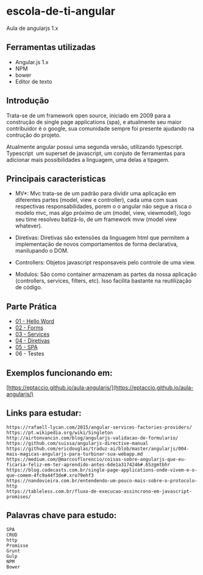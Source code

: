 # escola-de-ti-angular
Aula de angularjs 1.x

## Ferramentas utilizadas
- Angular.js 1.x
- NPM
- bower
- Editor de texto

## Introdução
Trata-se de um framework open source, iniciado em 2009 para a construção de single page applications (spa), e atualmente seu maior contribuidor é o google, sua comunidade sempre foi presente ajudando na contrução do projeto.

Atualmente angular possui uma segunda versão, utilizando typescript. Typescript  um superset de javascript, um conjuto de ferramentas para adicionar mais possibilidades a linguagem, uma delas a tipagem.

## Principais caracteristicas

- MV*:
Mvc trata-se de um padrão para dividir uma aplicação em diferentes partes (model, view e controller), cada uma com suas respectivas responsabilidades, porem o o angular não segue a risca o modelo mvc, mas algo próximo de um (model, view, viewmodel), logo seu time resolveu batizá-lo,  de um framework mvw (model view whatever).

- Diretivas:
Diretivas são extensões da linguagem html que permitem a implementação de novos comportamentos de forma declarativa, manilupando o DOM.

- Controllers:
Objetos javascript responsaveis pelo controle de uma view.

- Modulos:
São como container armazenam as partes da nossa aplicação (controllers, services, filters, etc). Isso facilita bastante na reutilização de código.

## Parte Prática
 -  [01 - Hello Word](parte01/#parte-01-hello-word)
 -  [02 - Forms](parte02/#parte-2-forms)
 -  [03 - Services](parte03/#parte-3-services)
 -  [04 - Diretivas](parte04/#parte-4-directivas)
 -  [05 - SPA](parte05/#parte-5-single-page-applications)
 -  06 - Testes

## Exemplos funcionando em:
[https://eptaccio.github.io/aula-angularjs/](https://eptaccio.github.io/aula-angularjs/)

## Links para estudar:
    https://rafaell-lycan.com/2015/angular-services-factories-providers/
    https://pt.wikipedia.org/wiki/Singleton
    http://airtonvancin.com/blog/angularjs-validacao-de-formulario/
    https://github.com/suissa/angularjs-directive-manual
    https://github.com/ericdouglas/traduz-ai/blob/master/angularjs/004-mais-magicas-angularjs-para-turbinar-sua-webapp.md
    https://medium.com/@marcosflorencio/coisas-sobre-angularjs-que-eu-ficaria-feliz-em-ter-aprendido-antes-6de1a3174246#.65zgmtbhr
    https://blog.codecasts.com.br/single-page-applications-onde-vivem-e-o-que-comem-4fc9a44f3de#.xro79ehf3
    https://nandovieira.com.br/entendendo-um-pouco-mais-sobre-o-protocolo-http
    https://tableless.com.br/fluxo-de-execucao-assincrono-em-javascript-promises/

## Palavras chave para estudo:
    SPA
    CRUD
    http
    Promisse
    Grunt
    Gulp
    NPM
    Bower




